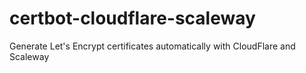 # certbot-cloudflare-scaleway
Generate Let's Encrypt certificates automatically with CloudFlare and Scaleway
